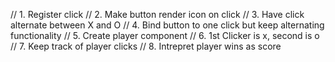 // 1. Register click
// 2. Make button render icon on click
// 3. Have click alternate between X and O
// 4. Bind button to one click but keep alternating functionality
// 5. Create player component
// 6. 1st Clicker is x, second is o
// 7. Keep track of player clicks
// 8. Intrepret player wins as score

<!-- BUGS!! logic for rendering squares is off. Every click fills all squares with x then o -->

<!-- Need to make code a bit more modular -->
